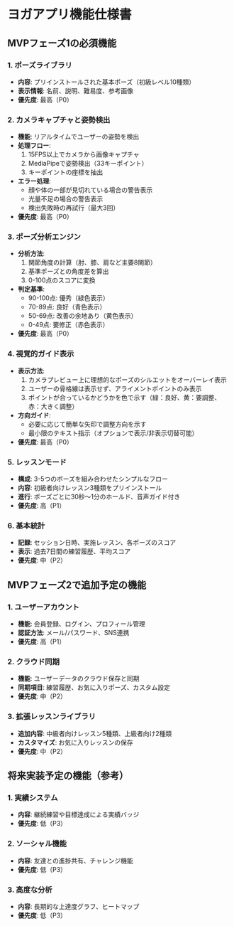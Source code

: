 # ヨガアプリ機能仕様書

## MVPフェーズ1の必須機能

### 1. ポーズライブラリ
- **内容**: プリインストールされた基本ポーズ（初級レベル10種類）
- **表示情報**: 名前、説明、難易度、参考画像
- **優先度**: 最高（P0）

### 2. カメラキャプチャと姿勢検出
- **機能**: リアルタイムでユーザーの姿勢を検出
- **処理フロー**:
  1. 15FPS以上でカメラから画像キャプチャ
  2. MediaPipeで姿勢検出（33キーポイント）
  3. キーポイントの座標を抽出
- **エラー処理**:
  - 顔や体の一部が見切れている場合の警告表示
  - 光量不足の場合の警告表示
  - 検出失敗時の再試行（最大3回）
- **優先度**: 最高（P0）

### 3. ポーズ分析エンジン
- **分析方法**:
  1. 関節角度の計算（肘、膝、肩など主要8関節）
  2. 基準ポーズとの角度差を算出
  3. 0-100点のスコアに変換
- **判定基準**:
  - 90-100点: 優秀（緑色表示）
  - 70-89点: 良好（青色表示）
  - 50-69点: 改善の余地あり（黄色表示）
  - 0-49点: 要修正（赤色表示）
- **優先度**: 最高（P0）

### 4. 視覚的ガイド表示
- **表示方法**:
  1. カメラプレビュー上に理想的なポーズのシルエットをオーバーレイ表示
  2. ユーザーの骨格線は表示せず、アライメントポイントのみ表示
  3. ポイントが合っているかどうかを色で示す（緑：良好、黄：要調整、赤：大きく調整）
- **方向ガイド**:
  - 必要に応じて簡単な矢印で調整方向を示す
  - 最小限のテキスト指示（オプションで表示/非表示切替可能）
- **優先度**: 最高（P0）

### 5. レッスンモード
- **構成**: 3-5つのポーズを組み合わせたシンプルなフロー
- **内容**: 初級者向けレッスン3種類をプリインストール
- **進行**: ポーズごとに30秒〜1分のホールド、音声ガイド付き
- **優先度**: 高（P1）

### 6. 基本統計
- **記録**: セッション日時、実施レッスン、各ポーズのスコア
- **表示**: 過去7日間の練習履歴、平均スコア
- **優先度**: 中（P2）

## MVPフェーズ2で追加予定の機能

### 1. ユーザーアカウント
- **機能**: 会員登録、ログイン、プロフィール管理
- **認証方法**: メール/パスワード、SNS連携
- **優先度**: 高（P1）

### 2. クラウド同期
- **機能**: ユーザーデータのクラウド保存と同期
- **同期項目**: 練習履歴、お気に入りポーズ、カスタム設定
- **優先度**: 中（P2）

### 3. 拡張レッスンライブラリ
- **追加内容**: 中級者向けレッスン5種類、上級者向け2種類
- **カスタマイズ**: お気に入りレッスンの保存
- **優先度**: 中（P2）

## 将来実装予定の機能（参考）

### 1. 実績システム
- **内容**: 継続練習や目標達成による実績バッジ
- **優先度**: 低（P3）

### 2. ソーシャル機能
- **内容**: 友達との進捗共有、チャレンジ機能
- **優先度**: 低（P3）

### 3. 高度な分析
- **内容**: 長期的な上達度グラフ、ヒートマップ
- **優先度**: 低（P3）
